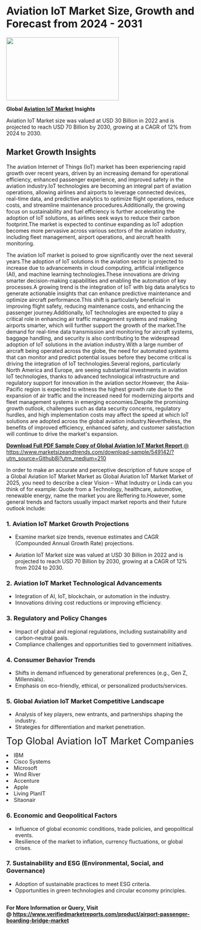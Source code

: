 <H1>Aviation IoT Market Size, Growth and Forecast from 2024 - 2031</H1><img class="aligncenter size-medium wp-image-584254" src="https://thirdeyenews.in/wp-content/uploads/2024/09/Global-Market-Research-300x168.jpeg" alt="" width="300" height="168" /><p><strong>Global&nbsp;<a href="https://www.marketsizeandtrends.com/download-sample/549142/?utm_source=Github8j?utm_medium=210">Aviation IoT Market</a> Insights</strong></p><p>Aviation IoT Market size was valued at USD 30 Billion in 2022 and is projected to reach USD 70 Billion by 2030, growing at a CAGR of 12% from 2024 to 2030.</p><p><h2>Market Growth Insights</h2> <p>The aviation Internet of Things (IoT) market has been experiencing rapid growth over recent years, driven by an increasing demand for operational efficiency, enhanced passenger experience, and improved safety in the aviation industry.IoT technologies are becoming an integral part of aviation operations, allowing airlines and airports to leverage connected devices, real-time data, and predictive analytics to optimize flight operations, reduce costs, and streamline maintenance procedures.Additionally, the growing focus on sustainability and fuel efficiency is further accelerating the adoption of IoT solutions, as airlines seek ways to reduce their carbon footprint.The market is expected to continue expanding as IoT adoption becomes more pervasive across various sectors of the aviation industry, including fleet management, airport operations, and aircraft health monitoring.</p> <p><a href="#"></a></p> <p>The aviation IoT market is poised to grow significantly over the next several years.The adoption of IoT solutions in the aviation sector is projected to increase due to advancements in cloud computing, artificial intelligence (AI), and machine learning technologies.These innovations are driving smarter decision-making capabilities and enabling the automation of key processes.A growing trend is the integration of IoT with big data analytics to generate actionable insights that can enhance predictive maintenance and optimize aircraft performance.This shift is particularly beneficial in improving flight safety, reducing maintenance costs, and enhancing the passenger journey.Additionally, IoT technologies are expected to play a critical role in enhancing air traffic management systems and making airports smarter, which will further support the growth of the market.The demand for real-time data transmission and monitoring for aircraft systems, baggage handling, and security is also contributing to the widespread adoption of IoT solutions in the aviation industry.With a large number of aircraft being operated across the globe, the need for automated systems that can monitor and predict potential issues before they become critical is driving the integration of IoT technologies.Several regions, particularly North America and Europe, are seeing substantial investments in aviation IoT technologies, thanks to advanced technological infrastructure and regulatory support for innovation in the aviation sector.However, the Asia-Pacific region is expected to witness the highest growth rate due to the expansion of air traffic and the increased need for modernizing airports and fleet management systems in emerging economies.Despite the promising growth outlook, challenges such as data security concerns, regulatory hurdles, and high implementation costs may affect the speed at which IoT solutions are adopted across the global aviation industry.Nevertheless, the benefits of improved efficiency, enhanced safety, and customer satisfaction will continue to drive the market's expansion.<p><a href="#"></p><p><span class=""><strong>Download Full PDF Sample Copy of Global Aviation IoT Market Report</strong> @ <a href="https://www.marketsizeandtrends.com/download-sample/549142/?utm_source=Github8j?utm_medium=210" target="_blank">https://www.marketsizeandtrends.com/download-sample/549142/?utm_source=Github8j?utm_medium=210</a></span></p><p>In order to make an accurate and perceptive description of future scope of a Global&nbsp;Aviation IoT Market Market as Global&nbsp;Aviation IoT Market Market of 2025, you need to describe a clear Vision &ndash; What Industry or Linda can you think of for example: Quote from a Technology, healthcare, automotive, renewable energy, name the market you are Reffering to.However, some general trends and factors usually impact market reports and their future outlook include:</p><h3>1.&nbsp;<strong>Aviation IoT Market Growth Projections</strong></h3><ul><li>Examine market size trends, revenue estimates and CAGR (Compounded Annual Growth Rate) projections.</li><li><p>Aviation IoT Market size was valued at USD 30 Billion in 2022 and is projected to reach USD 70 Billion by 2030, growing at a CAGR of 12% from 2024 to 2030.</p></li></ul><h3>2.&nbsp;<strong>Aviation IoT Market Technological Advancements</strong></h3><ul><li>Integration of AI, IoT, blockchain, or automation in the industry.</li><li>Innovations driving cost reductions or improving efficiency.</li></ul><h3>3.&nbsp;<strong>Regulatory and Policy Changes</strong></h3><ul><li>Impact of global and regional regulations, including sustainability and carbon-neutral goals.</li><li>Compliance challenges and opportunities tied to government initiatives.</li></ul><h3>4.&nbsp;<strong>Consumer Behavior Trends</strong></h3><ul><li>Shifts in demand influenced by generational preferences (e.g., Gen Z, Millennials).</li><li>Emphasis on eco-friendly, ethical, or personalized products/services.</li></ul><h3>5.&nbsp;<strong>Global Aviation IoT Market Competitive Landscape</strong></h3><ul><li>Analysis of key players, new entrants, and partnerships shaping the industry.</li><li>Strategies for differentiation and market penetration.</li></ul><p data-pm-slice="1 1 []"><span style="color: inherit; font-family: inherit; font-size: 25px;">Top Global Aviation IoT Market Companies</span></p><div class="" data-test-id=""><p><li>IBM</li><li> Cisco Systems</li><li> Microsoft</li><li> Wind River</li><li> Accenture</li><li> Apple</li><li> Living PlanIT</li><li> Sitaonair</li></p></div><h3>6.&nbsp;<strong>Economic and Geopolitical Factors</strong></h3><ul><li>Influence of global economic conditions, trade policies, and geopolitical events.</li><li>Resilience of the market to inflation, currency fluctuations, or global crises.</li></ul><h3>7.&nbsp;<strong>Sustainability and ESG (Environmental, Social, and Governance)</strong></h3><ul><li>Adoption of sustainable practices to meet ESG criteria.</li><li>Opportunities in green technologies and circular economy principles.</li></ul><h2><strong style="font-size: 14px;">For More Information or Query, Visit @&nbsp;</strong><a style="background-color: #ffffff; font-size: 14px;" href="https://www.marketsizeandtrends.com/report/aviation-iot-market/" target="_blank">https://www.verifiedmarketreports.com/product/airport-passenger-boarding-bridge-market</a></h2>